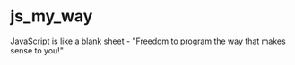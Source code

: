 # js_my_way
JavaScript is like a blank sheet - "Freedom to program the way that makes sense to you!"
